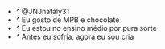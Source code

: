 - ^ @JNJnataly31
- ^ Eu gosto de MPB e chocolate
- ^ Eu estou no ensino médio por pura sorte
- ^ Antes eu sofria, agora eu sou cria

<!---
JNJnataly31/JNJnataly31 is a ✨ special ✨ repository because its `README.md` (this file) appears on your GitHub profile.
You can click the Preview link to take a look at your changes.
--->
